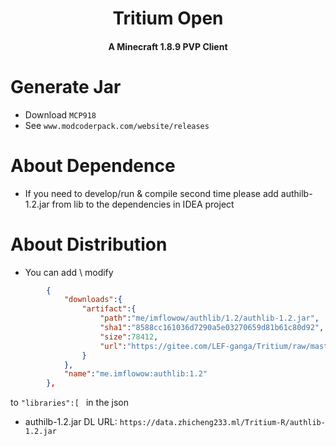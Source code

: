 <h1 align="center">Tritium Open</h1>
<h4 align="center">A Minecraft 1.8.9 PVP Client</h4>

# Generate Jar
- Download `MCP918`
- See `www.modcoderpack.com/website/releases`

# About Dependence
- If you need to develop/run & compile second time please add authilb-1.2.jar from lib to the dependencies in IDEA project

# About Distribution
- You can add \ modify 
```json
        {    
            "downloads":{
                "artifact":{
                    "path":"me/imflowow/authlib/1.2/authlib-1.2.jar",
                    "sha1":"8588cc161036d7290a5e03270659d81b61c80d92",
                    "size":78412,
                    "url":"https://gitee.com/LEF-ganga/Tritium/raw/master/authlib-1.2.jar"
                }
            },
            "name":"me.imflowow:authlib:1.2"
        },
```
 to `"libraries":[ ` in the json


- authilb-1.2.jar DL URL: `https://data.zhicheng233.ml/Tritium-R/authlib-1.2.jar`
